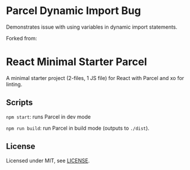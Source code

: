 # Parcel Dynamic Import Bug

Demonstrates issue with using variables in dynamic import statements.

Forked from:
# React Minimal Starter Parcel

A minimal starter project (2-files, 1 JS file) for React with Parcel and xo for linting.

## Scripts

`npm start`: runs Parcel in dev mode

`npm run build`: run Parcel in build mode (outputs to `./dist`).

## License

Licensed under MIT, see [LICENSE](./LICENSE).
